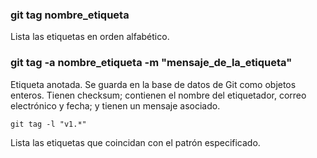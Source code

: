 ### git tag nombre_etiqueta
Lista las etiquetas en orden alfabético.

### git tag -a nombre_etiqueta -m "mensaje_de_la_etiqueta"
Etiqueta anotada. Se guarda en la base de datos de Git como objetos enteros. Tienen checksum; contienen el nombre del etiquetador, correo electrónico y fecha; y tienen un mensaje asociado.

```
git tag -l "v1.*"
```
Lista las etiquetas que coincidan con el patrón especificado.